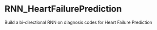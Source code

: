 # RNN_HeartFailurePrediction
Build a bi-directional RNN on diagnosis codes for Heart Failure Prediction
